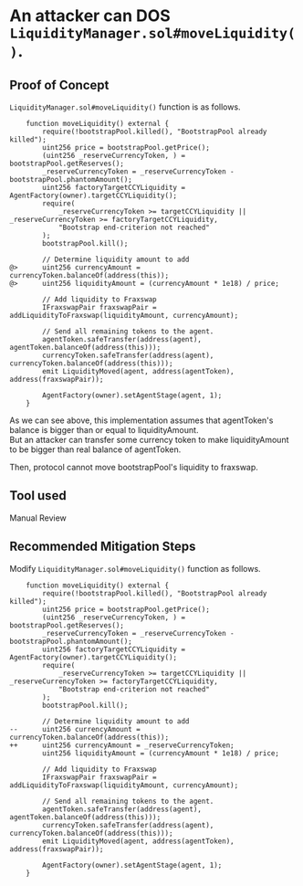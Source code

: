 # An attacker can DOS `LiquidityManager.sol#moveLiquidity()`.

## Proof of Concept
`LiquidityManager.sol#moveLiquidity()` function is as follows.
```solidity
    function moveLiquidity() external {
        require(!bootstrapPool.killed(), "BootstrapPool already killed");
        uint256 price = bootstrapPool.getPrice();
        (uint256 _reserveCurrencyToken, ) = bootstrapPool.getReserves();
        _reserveCurrencyToken = _reserveCurrencyToken - bootstrapPool.phantomAmount();
        uint256 factoryTargetCCYLiquidity = AgentFactory(owner).targetCCYLiquidity();
        require(
            _reserveCurrencyToken >= targetCCYLiquidity || _reserveCurrencyToken >= factoryTargetCCYLiquidity,
            "Bootstrap end-criterion not reached"
        );
        bootstrapPool.kill();

        // Determine liquidity amount to add
@>      uint256 currencyAmount = currencyToken.balanceOf(address(this));
@>      uint256 liquidityAmount = (currencyAmount * 1e18) / price;

        // Add liquidity to Fraxswap
        IFraxswapPair fraxswapPair = addLiquidityToFraxswap(liquidityAmount, currencyAmount);

        // Send all remaining tokens to the agent.
        agentToken.safeTransfer(address(agent), agentToken.balanceOf(address(this)));
        currencyToken.safeTransfer(address(agent), currencyToken.balanceOf(address(this)));
        emit LiquidityMoved(agent, address(agentToken), address(fraxswapPair));

        AgentFactory(owner).setAgentStage(agent, 1);
    }
```
As we can see above, this implementation assumes that agentToken's balance is bigger than or equal to liquidityAmount.   
But an attacker can transfer some currency token to make liquidityAmount to be bigger than real balance of agentToken.   

Then, protocol cannot move bootstrapPool's liquidity to fraxswap. 

## Tool used
Manual Review

## Recommended Mitigation Steps
Modify `LiquidityManager.sol#moveLiquidity()` function as follows.
```solidity
    function moveLiquidity() external {
        require(!bootstrapPool.killed(), "BootstrapPool already killed");
        uint256 price = bootstrapPool.getPrice();
        (uint256 _reserveCurrencyToken, ) = bootstrapPool.getReserves();
        _reserveCurrencyToken = _reserveCurrencyToken - bootstrapPool.phantomAmount();
        uint256 factoryTargetCCYLiquidity = AgentFactory(owner).targetCCYLiquidity();
        require(
            _reserveCurrencyToken >= targetCCYLiquidity || _reserveCurrencyToken >= factoryTargetCCYLiquidity,
            "Bootstrap end-criterion not reached"
        );
        bootstrapPool.kill();

        // Determine liquidity amount to add
--      uint256 currencyAmount = currencyToken.balanceOf(address(this));
++      uint256 currencyAmount = _reserveCurrencyToken;
        uint256 liquidityAmount = (currencyAmount * 1e18) / price;

        // Add liquidity to Fraxswap
        IFraxswapPair fraxswapPair = addLiquidityToFraxswap(liquidityAmount, currencyAmount);

        // Send all remaining tokens to the agent.
        agentToken.safeTransfer(address(agent), agentToken.balanceOf(address(this)));
        currencyToken.safeTransfer(address(agent), currencyToken.balanceOf(address(this)));
        emit LiquidityMoved(agent, address(agentToken), address(fraxswapPair));

        AgentFactory(owner).setAgentStage(agent, 1);
    }
```